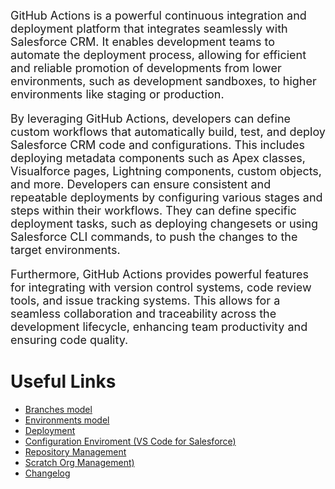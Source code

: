 <FONT SIZE=4>GitHub Actions is a powerful continuous integration and deployment platform that integrates seamlessly with Salesforce CRM. It enables development teams to automate the deployment process, allowing for efficient and reliable promotion of developments from lower environments, such as development sandboxes, to higher environments like staging or production.

By leveraging GitHub Actions, developers can define custom workflows that automatically build, test, and deploy Salesforce CRM code and configurations. This includes deploying metadata components such as Apex classes, Visualforce pages, Lightning components, custom objects, and more.
Developers can ensure consistent and repeatable deployments by configuring various stages and steps within their workflows. They can define specific deployment tasks, such as deploying changesets or using Salesforce CLI commands, to push the changes to the target environments.

Furthermore, GitHub Actions provides powerful features for integrating with version control systems, code review tools, and issue tracking systems. This allows for a seamless collaboration and traceability across the development lifecycle, enhancing team productivity and ensuring code quality.</font>


# Useful Links

+ [Branches model](https://github.com/luciarus2000/pruebaWikiPublic/blob/main/GithubActions/Project/Branches-Model.md)
+ [Environments model](/Project/Environments-Model)
+ [Deployment](/Project/Deployment-Flow/Development-Team)
+ [Configuration Enviroment (VS Code for Salesforce)](/Utilities/VSCode-for-Salesforce)
+ [Repository Management](/Utilities/Repository-Management)
+ [Scratch Org Management)](/Utilities/Scratch-Org-Management)
+ [Changelog](/Changelog.md)
